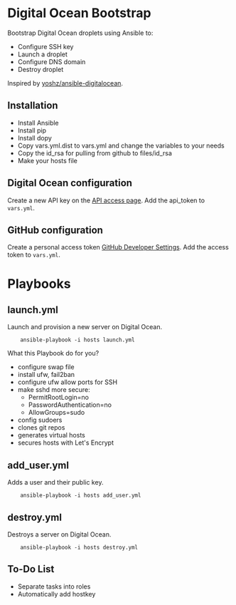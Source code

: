 Digital Ocean Bootstrap
=======================

Bootstrap Digital Ocean droplets using Ansible to:

* Configure SSH key
* Launch a droplet
* Configure DNS domain
* Destroy droplet

Inspired by [yoshz/ansible-digitalocean](https://github.com/yoshz/ansible-digitalocean).


Installation
------------

* Install Ansible
* Install pip
* Install dopy
* Copy vars.yml.dist to vars.yml and change the variables to your needs
* Copy the id_rsa for pulling from github to files/id_rsa
* Make your hosts file


Digital Ocean configuration
---------------------------

Create a new API key on the [API access page](https://cloud.digitalocean.com/api_access).
Add the api_token to `vars.yml`.


GitHub configuration
---------------------------

Create a personal access token [GitHub Developer Settings](https://github.com/settings/developers).
Add the access token to `vars.yml`.


Playbooks
=========

launch.yml
----------

Launch and provision a new server on Digital Ocean.

```
    ansible-playbook -i hosts launch.yml
```

What this Playbook do for you?

- configure swap file
- install ufw, fail2ban
- configure ufw allow ports for SSH
- make sshd more secure:
  - PermitRootLogin=no
  - PasswordAuthentication=no
  - AllowGroups=sudo
- config sudoers
- clones git repos
- generates virtual hosts
- secures hosts with Let's Encrypt

add_user.yml
-----------

Adds a user and their public key.

```
    ansible-playbook -i hosts add_user.yml
```

destroy.yml
-----------

Destroys a server on Digital Ocean.

```
    ansible-playbook -i hosts destroy.yml
```

To-Do List
------------

* Separate tasks into roles
* Automatically add hostkey
